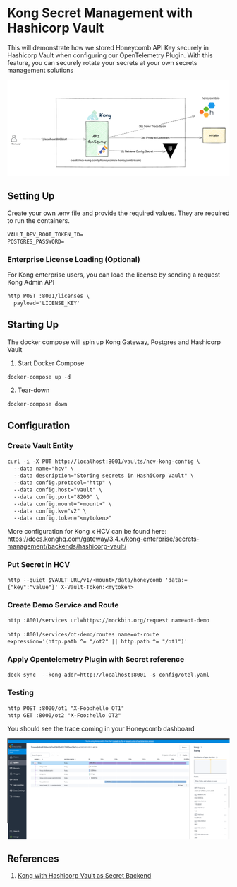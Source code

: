 # Kong Secret Management with Hashicorp Vault



This will demonstrate how we stored Honeycomb API Key securely in Hashicorp Vault when configuring our OpenTelemetry Plugin. With this feature, you can securely rotate your secrets at your own secrets management solutions

![otel](./assets/hcv-kong.png)

## Setting Up

Create your own .env file and provide the required values. They are required to run the containers.

```
VAULT_DEV_ROOT_TOKEN_ID=
POSTGRES_PASSWORD=
```

### Enterprise License Loading (Optional)

For Kong enterprise users, you can load the license by sending a request Kong Admin API

```
http POST :8001/licenses \
  payload='LICENSE_KEY'
```

## Starting Up

The docker compose will spin up Kong Gateway, Postgres and Hashicorp Vault

1. Start Docker Compose 
```
docker-compose up -d
```

2. Tear-down
```
docker-compose down
```


## Configuration 

### Create Vault Entity

```
curl -i -X PUT http://localhost:8001/vaults/hcv-kong-config \
  --data name="hcv" \
  --data description="Storing secrets in HashiCorp Vault" \
  --data config.protocol="http" \
  --data config.host="vault" \
  --data config.port="8200" \
  --data config.mount="<mount>" \
  --data config.kv="v2" \
  --data config.token="<mytoken>"
```

More configuration for Kong x HCV can be found here: https://docs.konghq.com/gateway/3.4.x/kong-enterprise/secrets-management/backends/hashicorp-vault/

### Put Secret in HCV

```
http --quiet $VAULT_URL/v1/<mount>/data/honeycomb 'data:={"key":"value"}' X-Vault-Token:<mytoken>
```

### Create Demo Service and Route

```
http :8001/services url=https://mockbin.org/request name=ot-demo

http :8001/services/ot-demo/routes name=ot-route expression='(http.path ^= "/ot2" || http.path ^= "/ot1")'
```


### Apply Opentelemetry Plugin with Secret reference

```
deck sync  --kong-addr=http://localhost:8001 -s config/otel.yaml
```

### Testing

```
http POST :8000/ot1 "X-Foo:hello OT1"
http GET :8000/ot2 "X-Foo:hello OT2"
```

You should see the trace coming in your Honeycomb dashboard

![dashboard](./assets/honeycomb.png)


## References

1. [Kong with Hashicorp Vault as Secret Backend](https://docs.konghq.com/gateway/latest/kong-enterprise/secrets-management/backends/hashicorp-vault/)
